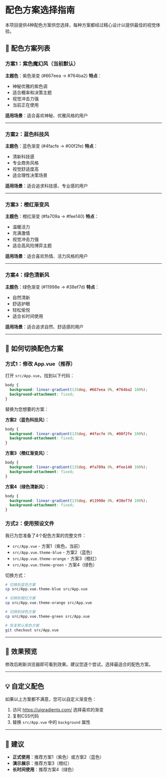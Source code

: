 # 配色方案选择指南

本项目提供4种配色方案供您选择，每种方案都经过精心设计以提供最佳的视觉体验。

## 🎨 配色方案列表

### 方案1：紫色魔幻风（当前默认）
**主题色**：紫色渐变 (#667eea → #764ba2)
**特点**：
- 神秘优雅的紫色调
- 适合概率和决策主题
- 视觉冲击力强
- 当前正在使用

**适用场景**：适合喜欢神秘、优雅风格的用户

---

### 方案2：蓝色科技风
**主题色**：蓝色渐变 (#4facfe → #00f2fe)
**特点**：
- 清新科技感
- 专业商务风格
- 视觉舒适度高
- 适合理性决策场景

**适用场景**：适合追求科技感、专业感的用户

---

### 方案3：橙红渐变风
**主题色**：橙红渐变 (#fa709a → #fee140)
**特点**：
- 温暖活力
- 充满激情
- 视觉冲击力强
- 适合高风险博弈主题

**适用场景**：适合喜欢热情、活力风格的用户

---

### 方案4：绿色清新风
**主题色**：绿色渐变 (#11998e → #38ef7d)
**特点**：
- 自然清新
- 舒适护眼
- 轻松愉悦
- 适合长时间使用

**适用场景**：适合追求自然、舒适感的用户

---

## 🔧 如何切换配色方案

### 方式1：修改 App.vue（推荐）

打开 `src/App.vue`，找到以下代码：

```css
body {
  background: linear-gradient(135deg, #667eea 0%, #764ba2 100%);
  background-attachment: fixed;
}
```

替换为您想要的方案：

**方案2（蓝色科技风）**：
```css
body {
  background: linear-gradient(135deg, #4facfe 0%, #00f2fe 100%);
  background-attachment: fixed;
}
```

**方案3（橙红渐变风）**：
```css
body {
  background: linear-gradient(135deg, #fa709a 0%, #fee140 100%);
  background-attachment: fixed;
}
```

**方案4（绿色清新风）**：
```css
body {
  background: linear-gradient(135deg, #11998e 0%, #38ef7d 100%);
  background-attachment: fixed;
}
```

### 方式2：使用预设文件

我已为您准备了4个配色方案的完整文件：
- `src/App.vue` - 方案1（紫色，当前）
- `src/App.vue.theme-blue` - 方案2（蓝色）
- `src/App.vue.theme-orange` - 方案3（橙红）
- `src/App.vue.theme-green` - 方案4（绿色）

切换方式：
```bash
# 切换到蓝色方案
cp src/App.vue.theme-blue src/App.vue

# 切换到橙红方案
cp src/App.vue.theme-orange src/App.vue

# 切换到绿色方案
cp src/App.vue.theme-green src/App.vue

# 恢复默认紫色方案
git checkout src/App.vue
```

---

## 📸 效果预览

修改后刷新浏览器即可看到效果。建议您逐个尝试，选择最适合的配色方案。

---

## 💡 自定义配色

如果以上方案都不满意，您可以自定义渐变色：

1. 访问 https://uigradients.com/ 选择喜欢的渐变
2. 复制CSS代码
3. 替换 `src/App.vue` 中的 `background` 属性

---

## 🎯 建议

- **正式使用**：推荐方案1（紫色）或方案2（蓝色）
- **演示展示**：推荐方案3（橙红）
- **长时间使用**：推荐方案4（绿色）

